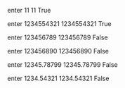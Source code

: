 enter 11
11
True

enter 1234554321
1234554321
True

enter 123456789
123456789
False

enter 123456890
123456890
False

enter 12345.78799
12345.78799
False

enter 1234.54321
1234.54321
False
